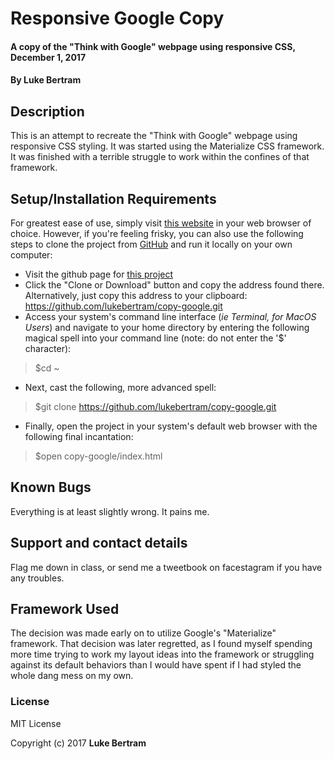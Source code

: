 # Responsive Google Copy

#### A copy of the "Think with Google" webpage using responsive CSS, December 1, 2017

#### By **Luke Bertram**

## Description

This is an attempt to recreate the "Think with Google" webpage using responsive CSS styling. It was started using the Materialize CSS framework. It was finished with a terrible struggle to work within the confines of that framework.

## Setup/Installation Requirements

For greatest ease of use, simply visit [this website](http://lukebertram.github.io/copy-google) in your web browser of choice. However, if you're feeling frisky, you can also use the following steps to clone the project from [GitHub](http://github.com) and run it locally on your own computer:

 * Visit the github page for [this project](http://github.com/lukebertram/copy-google)
 * Click the "Clone or Download" button and copy the address found there. Alternatively, just copy this address to your clipboard: https://github.com/lukebertram/copy-google.git
 * Access your system's command line interface (_ie Terminal, for MacOS Users_) and navigate to your home directory by entering the following magical spell into your command line (note: do not enter the '$' character):
 >$cd ~

 * Next, cast the following, more advanced spell:  
 >$git clone https://github.com/lukebertram/copy-google.git

 * Finally, open the project in your system's default web browser with the following final incantation:
 >$open copy-google/index.html


## Known Bugs

Everything is at least slightly wrong. It pains me.

## Support and contact details

Flag me down in class, or send me a tweetbook on facestagram if you have any troubles.

## Framework Used

The decision was made early on to utilize Google's "Materialize" framework. That decision was later regretted, as I found myself spending more time trying to work my layout ideas into the framework or struggling against its default behaviors than I would have spent if I had styled the whole dang mess on my own.

### License

MIT License

Copyright (c) 2017 **Luke Bertram**
